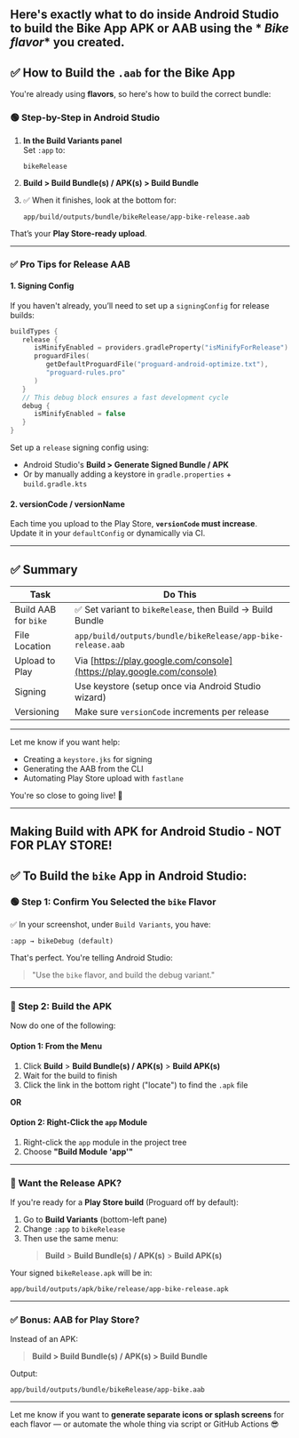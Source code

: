 Here's exactly what to do inside **Android Studio** to build the **Bike App APK** or AAB using the *
*Bike flavor** you created.
---

## ✅ How to Build the `.aab` for the Bike App

You're already using **flavors**, so here's how to build the correct bundle:

### 🟢 Step-by-Step in Android Studio

1. **In the Build Variants panel**  
   Set `:app` to:
   ```
   bikeRelease
   ```

2. **Build > Build Bundle(s) / APK(s) > Build Bundle**

3. ✅ When it finishes, look at the bottom for:
   ```
   app/build/outputs/bundle/bikeRelease/app-bike-release.aab
   ```

That’s your **Play Store-ready upload**.

---

### ✅ Pro Tips for Release AAB

#### 1. **Signing Config**

If you haven't already, you’ll need to set up a `signingConfig` for release builds:

```kotlin
buildTypes {
   release {
      isMinifyEnabled = providers.gradleProperty("isMinifyForRelease").get().toBoolean()
      proguardFiles(
         getDefaultProguardFile("proguard-android-optimize.txt"),
         "proguard-rules.pro"
      )
   }
   // This debug block ensures a fast development cycle
   debug {
      isMinifyEnabled = false
   }
}
```

Set up a `release` signing config using:

- Android Studio's **Build > Generate Signed Bundle / APK**
- Or by manually adding a keystore in `gradle.properties` + `build.gradle.kts`

#### 2. **versionCode / versionName**

Each time you upload to the Play Store, **`versionCode` must increase**.  
Update it in your `defaultConfig` or dynamically via CI.

---

## ✅ Summary

| Task                 | Do This                                                                |
|----------------------|------------------------------------------------------------------------|
| Build AAB for `bike` | ✅ Set variant to `bikeRelease`, then Build → Build Bundle              |
| File Location        | `app/build/outputs/bundle/bikeRelease/app-bike-release.aab`            |
| Upload to Play       | Via [https://play.google.com/console](https://play.google.com/console) |
| Signing              | Use keystore (setup once via Android Studio wizard)                    |
| Versioning           | Make sure `versionCode` increments per release                         |

---

Let me know if you want help:

- Creating a `keystore.jks` for signing
- Generating the AAB from the CLI
- Automating Play Store upload with `fastlane`

You're so close to going live! 🚀

---
Making Build with APK for Android Studio - NOT FOR PLAY STORE!
---

## ✅ To Build the `bike` App in Android Studio:

### 🟢 Step 1: Confirm You Selected the `bike` Flavor

✅ In your screenshot, under `Build Variants`, you have:

```
:app → bikeDebug (default)
```

That's perfect. You're telling Android Studio:
> "Use the `bike` flavor, and build the debug variant."

---

### 🚀 Step 2: Build the APK

Now do one of the following:

#### Option 1: From the Menu

1. Click **Build** > **Build Bundle(s) / APK(s)** > **Build APK(s)**
2. Wait for the build to finish
3. Click the link in the bottom right ("locate") to find the `.apk` file

**OR**

#### Option 2: Right-Click the `app` Module

1. Right-click the `app` module in the project tree
2. Choose **"Build Module 'app'"**

---

### 🧪 Want the Release APK?

If you're ready for a **Play Store build** (Proguard off by default):

1. Go to **Build Variants** (bottom-left pane)
2. Change `:app` to `bikeRelease`
3. Then use the same menu:
   > **Build** > **Build Bundle(s) / APK(s)** > **Build APK(s)**

Your signed `bikeRelease.apk` will be in:

```
app/build/outputs/apk/bike/release/app-bike-release.apk
```

---

### ✅ Bonus: AAB for Play Store?

Instead of an APK:
> **Build > Build Bundle(s) / APK(s) > Build Bundle**

Output:

```
app/build/outputs/bundle/bikeRelease/app-bike.aab
```

---

Let me know if you want to **generate separate icons or splash screens** for each flavor — or
automate the whole thing via script or GitHub Actions 😎

